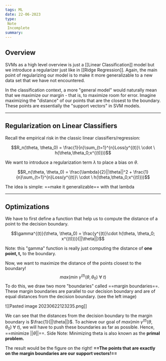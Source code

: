 ```yaml
---
tags: ML
date: 22-06-2023
type: 
 Note
 Incomplete
summary: 
---
```


## Overview

SVMs as a high level overview is just a [[Linear Classification]] model but we introduce a regularizer just like in [[Ridge Regression]]. Again, the main point of regularizing our model is to make it more generalizable to a new data set that we have not encountered.

In the classification context, a more "general model" would naturally mean that we maximize our margin - that is, to maximize room for error. Imagine maximizing the "distance" of our points that are the closest to the boundary. These points are essentially the "support vectors" in SVM models.

---

## Regularization on Linear Classifiers

Recall the empirical risk in the classic linear classifiers/regression:

$$R_n(\theta, \theta_0) = \frac{1}{n}\sum_{t=1}^{n}Loss(y^{(t)}\ \cdot \ h(\theta,\theta_0;x^{(t)}))$$

We want to introduce a regularization term $\lambda$ to place a bias on $\theta$.

$$R_n(\theta, \theta_0) = \frac{\lambda}{2}||\theta||^2 + \frac{1}{n}\sum_{t=1}^{n}Loss(y^{(t)}\ \cdot \ h(\theta,\theta_0;x^{(t)}))$$

The idea is simple: ==make it generalizable== with that lambda

---

## Optimizations

We have to first define a function that help us to compute the distance of a point to the decision boundary. 

$$\gamma^{(t)}(\theta, \theta_0) = \frac{y^{(t)}\cdot h(\theta, \theta_0; x^{(t)})}{||\theta||}$$

Note: this "gamma" function is really just computing the distance of **one point, t,** to the boundary. 

Now, we want to maximize the distance of the points closest to the boundary!  $$max (min \ \gamma^{(t)}(\theta, \theta_0) \ \forall \ t )$$
To do this, we draw two more "boundaries" called ==margin boundaries==. These margin boundaries are parallel to our decision boundary and are of equal distances from the decision boundary. (see the left image)

![[Pasted image 20230622123235.png]]

We can see that the distances from the decision boundary to the margin boundary is $\frac{1}{||\theta||}$. To achieve our goal of  $max (min \ \gamma^{(t)}(\theta, \theta_0) \ \forall \ t )$, we will have to push these boundaries as far as possible. Hence, ==minimize $||\theta||$==. Side Note: Minimizing theta is also known as the **primal problem.**

The result would be the figure on the right! **==The points that are exactly on the margin boundaries are our support vectors!==**

